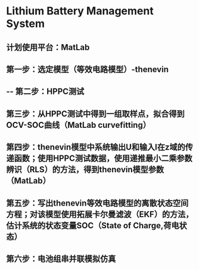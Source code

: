 Lithium Battery Management System
==
计划使用平台：MatLab
--
## 第一步：选定模型（等效电路模型）-thenevin
--
第二步：HPPC测试
--
第三步：从HPPC测试中得到一组取样点，拟合得到OCV-SOC曲线（MatLab curvefitting）
--
第四步：thenevin模型中系统输出U和输入I在z域的传递函数；使用HPPC测试数据，使用递推最小二乘参数辨识（RLS）的方法，得到thenevin模型参数（MatLab）
--
第五步：写出thenevin等效电路模型的离散状态空间方程；对该模型使用拓展卡尔曼滤波（EKF）的方法，估计系统的状态变量SOC（State of Charge,荷电状态）
--
第六步：电池组串并联模拟仿真
--
